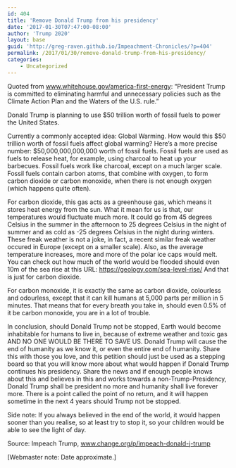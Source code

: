 ```yaml
---
id: 404
title: 'Remove Donald Trump from his presidency'
date: '2017-01-30T07:47:00-08:00'
author: 'Trump 2020'
layout: base
guid: 'http://greg-raven.github.io/Impeachment-Chronicles/?p=404'
permalink: /2017/01/30/remove-donald-trump-from-his-presidency/
categories:
    - Uncategorized
---
```


Quoted from www.whitehouse.gov/america-first-energy: “President Trump is committed to eliminating harmful and unnecessary policies such as the Climate Action Plan and the Waters of the U.S. rule.”

Donald Trump is planning to use $50 trillion worth of fossil fuels to power the United States.

Currently a commonly accepted idea: Global Warming. How would this $50 trillion worth of fossil fuels affect global warming? Here’s a more precise number: $50,000,000,000,000 worth of fossil fuels. Fossil fuels are used as fuels to release heat, for example, using charcoal to heat up your barbecues. Fossil fuels work like charcoal, except on a much larger scale. Fossil fuels contain carbon atoms, that combine with oxygen, to form carbon dioxide or carbon monoxide, when there is not enough oxygen (which happens quite often).

For carbon dioxide, this gas acts as a greenhouse gas, which means it stores heat energy from the sun. What it mean for us is that, our temperatures would fluctuate much more. It could go from 45 degrees Celsius in the summer in the afternoon to 25 degrees Celsius in the night of summer and as cold as -25 degrees Celsius in the night during winters. These freak weather is not a joke, in fact, a recent similar freak weather occured in Europe (except on a smaller scale). Also, as the average temperature increases, more and more of the polar ice caps would melt. You can check out how much of the world would be flooded should even 10m of the sea rise at this URL: https://geology.com/sea-level-rise/ And that is just for carbon dioxide.

For carbon monoxide, it is exactly the same as carbon dioxide, colourless and odourless, except that it can kill humans at 5,000 parts per million in 5 minutes. That means that for every breath you take in, should even 0.5% of it be carbon monoxide, you are in a lot of trouble.

In conclusion, should Donald Trump not be stopped, Earth would become inhabitable for humans to live in, because of extreme weather and toxic gas AND NO ONE WOULD BE THERE TO SAVE US. Donald Trump will cause the end of humanity as we know it, or even the entire end of humanity. Share this with those you love, and this petition should just be used as a stepping board so that you will know more about what would happen if Donald Trump continues his presidency. Share the news and if enough people knows about this and believes in this and works towards a non-Trump-Presidency, Donald Trump shall be president no more and humanity shall live forever more. There is a point called the point of no return, and it will happen sometime in the next 4 years should Trump not be stopped.

Side note: If you always believed in the end of the world, it would happen sooner than you realise, so at least try to stop it, so your children would be able to see the light of day.

Source: Impeach Trump, www.change.org/p/impeach-donald-j-trump

\[Webmaster note: Date approximate.\]